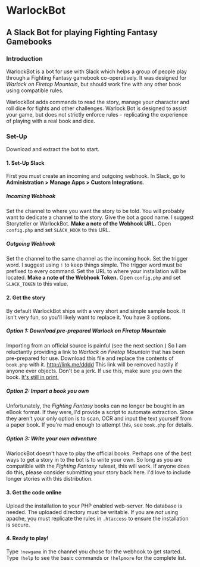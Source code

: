 # WarlockBot
## A Slack Bot for playing Fighting Fantasy Gamebooks

### Introduction
WarlockBot is a bot for use with Slack which helps a group of people play through a Fighting Fantasy gamebook co-operatively. It was designed for _Warlock on Firetop Mountain_, but should work fine with any other book using compatible rules.

WarlockBot adds commands to read the story, manage your character and roll dice for fights and other challenges. Warlock Bot is designed to assist your game, but does not strictly enforce rules - replicating the experience of playing with a real book and dice. 

### Set-Up
Download and extract the bot to start.
#### 1. Set-Up Slack
First you must create an incoming and outgoing webhook. In Slack, go to **Administration > Manage Apps > Custom Integrations**.
##### Incoming Webhook
Set the channel to where you want the story to be told. You will probably want to dedicate a channel to the story.
Give the bot a good name. I suggest Storyteller or WarlockBot.
**Make a note of the Webhook URL.** Open `config.php` and set `SLACK_HOOK` to this URL.
##### Outgoing Webhook
Set the channel to the same channel as the incoming hook.
Set the trigger word. I suggest using `!` to keep things simple. The trigger word must be prefixed to every command.
Set the URL to where your installation will be located.
**Make a note of the Webhook Token.** Open `config.php` and set `SLACK_TOKEN` to this value.

#### 2. Get the story
By default WarlockBot ships with a very short and simple sample book. It isn't very fun, so you'll likely want to replace it. You have 3 options.
##### Option 1: Download pre-prepared _Warlock on Firetop Mountain_
Importing from an official source is painful (see the next section.) So I am reluctantly providing a link to _Warlock on Firetop Mountain_ that has been pre-prepared for use. Download this file and replace the contents of `book.php` with it.
http://link.me/dddd
This link will be removed hastily if anyone ever objects. Don't be a jerk. If use this, make sure you own the book. [It's still in print.](https://www.amazon.co.uk/Fighting-Fantasy-Warlock-Firetop-Mountain/dp/1407181300)
##### Option 2: Import a book you own
Unfortunately, the _Fighting Fantasy_ books can no longer be bought in an eBook format. If they were, I'd provide a script to automate extraction. Since they aren't your only option is to scan, OCR and input the text yourself from a paper book. If you're mad enough to attempt this, see `book.php` for details.
##### Option 3: Write your own adventure
WarlockBot doesn't have to play the official books. Perhaps one of the best ways to get a story in to the bot is to write your own. So long as you are compatible with the _Fighting Fantasy_ ruleset, this will work. If anyone does do this, please consider submitting your story back here. I'd love to include longer stories with this distribution.
#### 3. Get the code online
Upload the installation to your PHP enabled web-server. No database is needed. The uploaded directory must be writable.
If you are _not_ using apache, you must replicate the rules in `.htaccess` to ensure the installation is secure.
#### 4. Ready to play!
Type `!newgame` in the channel you chose for the webhook to get started. Type `!help` to see the basic commands or `!helpmore` for the complete list.